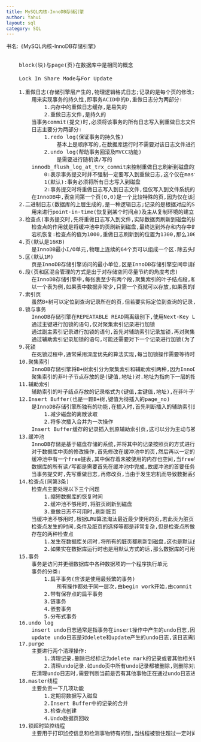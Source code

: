 ```yaml
---
title: MySQL内核-InnoDB存储引擎
author: Yahui
layout: sql
category: SQL
---
```



书名:《MySQL内核-InnoDB存储引擎》

<pre style="text-align: left;">

	block(块)与page(页)在数据库中是相同的概念

	Lock In Share Mode与For Update

	1.重做日志(存储引擎层产生的,物理逻辑格式日志;记录的是每个页的修改;事务进行中不断地写入)
		用来实现事务的持久性,即事务ACID中的D,重做日志分为两部分:
			1.内存中的重做日志缓存,是易失的
			2.重做日志文件,是持久的
		当事务commit(提交)时,必须将该事务的所有日志写入到重做日志文件进行持久化,待完成后事务commit操作才算完成
		日志主要分为两部分:
			1.redo log(保证事务的持久性)
				基本上是顺序写的,在数据库运行时不需要对该日志文件进行读取操作
			2.undo log(帮助事务回滚及MVCC功能)
				是需要进行随机读/写的
		innodb_flush_log_at_trx_commit来控制重做日志刷新到磁盘的策略
			0:表示事务提交时并不强制一定要写入到重做日志,这个仅在master thread中完成,而master thread中每秒会进行一次重做日志文件的fsync操作,因此当MySQL发生宕机的时候,可能会发生最后一秒内事务丢失的情况.
			1(默认):事务必须将所有日志写入到磁盘
			2:事务提交时将重做日志写入到日志文件,但仅写入到文件系统的缓存中,不进行fsync操作.因此当MySQL宕机的时候,并不会导致事务数据的丢失,但是操作系统也宕机的时候,就会丢失那部分的数据.
		在InnoDB中,表空间第一个页(0,0)是一个比较特殊的页,因为仅在该页的FIL_HEADER中定义了FIL_PAGE_FILE_FLUSH_LSN,该值记录了数据库关闭时最后刷新页的LSN,这个过程在函数fil_write_flushed_lsn_to_data_files中完成,因此,如果数据库正常关闭的话,该值应该和重做日志中保存的检查点值相等,若发生异常情况,由于还未调用函数fil_write_flushed_lsn_to_data_files,必将导致两者之间的值不同,因此通过这个设计,InnoDB就会知道是否需要真正的恢复操作.
	2.二进制日志(数据库的上层生成的,是一种逻辑日志;记录的是根据对应的SQL语句;事务提交完成后进行一次写入)
		用来进行point-in-time(恢复到某个时间点)及主从复制环境的建立
	3.检查点(事务提交时,先将重做日志写入到文件,实际数据页刷新到磁盘的操作由检查点完成)
		检查点的作用就是将缓冲池中的页刷新到磁盘,最终达到外存和内存中的页数据一致
		宕机恢复:检查点的值为1000,重做日志刷新到的位置为1300,那么1000~1300之间就是日志回放的范围,若之前没有进行过任何checkpoint,那么所有的重做日志都需要进行回放
	4.页(默认是16KB)
		是InnoDB最小I/O单元,物理上连续的64个页可以组成一个区.除去头尾46个字节的开销,绝大部分空间用来存储数据
	5.区(默认1M)
		页是InnoDB存储引擎访问的最小单位,区是InnoDB存储引擎空间申请的最小单位.
	6.段(页和区混合管理的方式是出于对存储空间尽量节约的角度考虑)
		在InnoDB存储引擎中,每张表至少有两个段,聚集索引的叶子结点段,和非叶子节点段.
		以一个表为例,如果表中数据非常少,只需一个页就可以存放,如果表的段包含一个区,则大部分的空间会被浪费
	7.索引页
		虽然B+树可以定位到查询记录所在的页,但若要实际定位到查询的记录,还需要通过二叉查找法进行进一步的比较
	8.锁与事务
		InnoDB存储引擎在REPEATABLE READ隔离级别下,使用Next-Key Lock锁的算法,因此避免产生幻读,所以默认这个隔离级别就已经能保证隔离要求.
		通过主键进行加锁的语句,仅对聚集索引记录进行加锁
		通过副主索引记录进行加锁的语句,首先对辅助索引记录加锁,再对聚集索引进行加锁
		通过辅助索引记录加锁的语句,可能还需要对下一个记录进行加锁(为了避免幻读,如果是唯一索引,那么就不需要锁定下一个辅助索引记录,但是这仅对等值查询有效,对于非等值插入,不管辅助所以你是否包含唯一约束,都需要锁定下一个索引记录,从而避免幻读的产生)
	9.死锁
		在死锁过程中,通常采用深度优先的算法实现,每当加锁操作需要等待时,就调用lock_deadlock_occurs函数,判断是否产生死锁,如果有则会选择回滚undo量最小的事务
	10.聚集索引
		InnoDB存储引擎将B+树索引分为聚集索引和辅助索引两种,因为InnoDB是索引组织表,意味着每张表都会有一个主键,如果没有显式创建,则会自动创建一个6字节的主键.聚集索引中的记录是根据键值顺序存放的,然而这个顺序是逻辑顺序,并不是物理上的存储顺序.因为物理存储要保证顺序的开销也许不能被用户所接受.
		聚集索引的非叶子节点存放的是(键值,地址)对.地址为指向下一层的指针,InnoDB存储引擎通过页在表空间中的偏移量来表示.
	11.辅助索引
		辅助索引的叶子结点存放的记录格式为(键值,主键值,地址),在非叶子节点中依然存在主键信息,辅助索引节点的记录不保存隐藏列xid(锁模块)与roll ptr(日志模块相关),而聚集索引叶子结点中,包含隐藏的系统列.
	12.Insert Buffer(也是一颗B+树,键值为待插入的page_no)
		是InnoDB存储引擎所独有的功能,在插入时,首先判断插入的辅助索引是否在缓冲池中,若在则直接插入,否则将插入的记录放在Insert Buffer中,然后根据算法将Insert Buffer缓存的记录通过后台线程合并回辅助索引页中,这样的好处:
			1.减少磁盘的离散读取
			2.将多次插入合并为一次操作
		Insert Buffer缓存的记录插入到原辅助索引页,这可以分为主动与被动,其顺序是先读取辅助索引页,再读取Insert Buffer页
	13.缓冲池
		InnoDB存储是基于磁盘存储的系统,并将其中的记录按照页的方式进行管理.因此可将其视为基于磁盘的数据库系统,在数据库系统中,由于CPU速度与磁盘速度之间的鸿沟,基于磁盘的数据库系统通常使用缓冲池技术来提高数据库的性能.简单来说,当数据库读取一个页时,首先将从磁盘读到的页存放在缓冲池中,下次再读相同的页时,首先判断该页是否在缓冲池中,若在缓冲池中,该页在缓冲池中被命中,直接读取该页,否则读取磁盘上的页.
		对于数据库中页的修改操作,首先修改在缓冲池中的页,然后再以一定的频率刷新到磁盘,注意的是,页从缓冲池刷新到磁盘的才做并不是每次页发生更新时触发,而是通过成为checkpoint的机制刷新回磁盘.
		缓冲池中有一个free链表,其中保存着未被使用的内存也空间,当free链表中的页都已分配完毕,当要再申请空间时,根据LRU算法淘汰已经使用的页,通常频繁使用的页在链表的前端,但是在InnoDB中,其稍有不同,其加入了midpoint位置,最新访问的页,放在了midpoint位置(如果按照传统的,某些SQL可能会使得缓冲池中的页从链表中被刷新出,从而影响缓冲池的效率,常见的这类操作为索引或者数据的扫描操作,这类擦做需要访问表中的许多也,甚至是全部的页,而这些也通常来说仅在这次查询操作中需要,并不是活跃的热点数据,如果放在了链表的首位,那么非常可能所需要的热点数据从链表中移除,导致读取时再次访问磁盘,降低性能)
		数据库的所有读/写都是需要首先在缓冲池中完成,故缓冲池的首要任务就是将外存中的页读渠道缓冲池中,一般也成为页的物理读取
		当事务提交时,先写重做日志,再修改页,当由于发生宕机而导致数据丢失时,可通过重做日志你进行恢复,这也是事务中持久性的要求.
	14.检查点(同第3条)
		检查点主要处理以下三个问题
			1.缩短数据库的恢复时间
			2.缓冲池不够用时,将脏页刷新到磁盘
			3.重做日志不可用时,刷新脏页
		当缓冲池不够用时,根据LRU算法淘汰最近最少使用的页,若此页为脏页,那么需要强制执行checkpoint,将脏页刷新回磁盘.
		检查点发生的时间,条件及脏页的选择等都是非常复杂,但是检查点所做的事情就是将缓冲池中的脏页刷回到磁盘,不同之处在于每次刷新多少页到磁盘,每次从哪里取脏页,以及触发检查点的时间.
		存在的两种检查点
			1.发生在数据库关闭时,将所有的脏页都刷新到磁盘,这也是默认的工作方式
			2.如果实在数据库运行时也是用默认方式的话,那么数据库的可用性就会受到很大的影响,所以在InnoDB中,只刷新一部分脏页,而不是将所有的脏页刷回到磁盘
	15.事务
		事务是访问并更细数据库中各种数据项的一个程序执行单元
		事务的分类:
			1.扁平事务(应该是使用最频繁的事务)
				所有操作都处于同一层次,由begin work开始,由commit work或rollback work结束,其间的操作都是原子的,要么都执行,要么都回滚,因此扁平事务是应用程序成为原子操作的基本组成模块.
			2.带有保存点的扁平事务
			3.链事务
			4.嵌套事务
			5.分布式事务
	16.undo log
		insert undo日志通常是指事务在insert操作中产生的undo日志,因为insert的操作只对事务本身可见,对其他事物不可见(这是事务隔离性的要求),所以该日志在事务提交后直接删除.
		update undo日志是对delete和update产生的undo日志,该日志需要提供MVCC机制,因此与insert undo log record不同,不能在事务提交时立即删除,需要放入回滚链表的头部,然后等待purge线程进行最后的清理
	17.purge
		主要进行两个清理操作:
			1.清理记录.删除已经标记为delete mark的记录或者其他相关辅助索引记录
			2.清理undo记录.如undo页中所有undo记录都被删除,则删除对应的undo段
		在清理undo日志时,需要判断当前是否有其他事物正在通过undo日志进行多版本并发控制,若有,则不能立即进行清理,仅当没有任何一个用户事物使用该undo日志时,才可以进行清理
	18.master线程
		主要负责一下几项功能
			1.定期将数据写入磁盘
			2.Insert Buffer中的记录的合并
			3.检查点创建
			4.Undo数据页回收
	19.锁超时监控线程
		主要用于打印监控信息和检测事物特有的锁,当线程被锁住超过一定时间后,通过该线程来释放锁,从而避免了死锁的产生.
</pre>